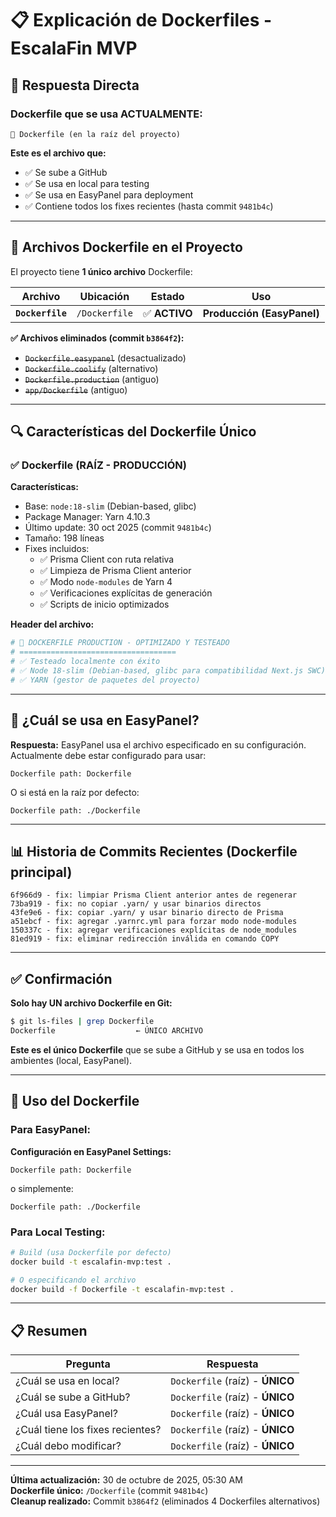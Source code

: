 # 📋 Explicación de Dockerfiles - EscalaFin MVP

## 🎯 Respuesta Directa

### Dockerfile que se usa ACTUALMENTE:

```
📁 Dockerfile (en la raíz del proyecto)
```

**Este es el archivo que:**
- ✅ Se sube a GitHub
- ✅ Se usa en local para testing
- ✅ Se usa en EasyPanel para deployment
- ✅ Contiene todos los fixes recientes (hasta commit `9481b4c`)

---

## 📂 Archivos Dockerfile en el Proyecto

El proyecto tiene **1 único archivo** Dockerfile:

| Archivo | Ubicación | Estado | Uso |
|---------|-----------|--------|-----|
| **`Dockerfile`** | `/Dockerfile` | ✅ **ACTIVO** | **Producción (EasyPanel)** |

**✅ Archivos eliminados (commit `b3864f2`):**
- ~~`Dockerfile.easypanel`~~ (desactualizado)
- ~~`Dockerfile.coolify`~~ (alternativo)
- ~~`Dockerfile.production`~~ (antiguo)
- ~~`app/Dockerfile`~~ (antiguo)

---

## 🔍 Características del Dockerfile Único

### ✅ Dockerfile (RAÍZ - PRODUCCIÓN)

**Características:**
- Base: `node:18-slim` (Debian-based, glibc)
- Package Manager: Yarn 4.10.3
- Último update: 30 oct 2025 (commit `9481b4c`)
- Tamaño: 198 líneas
- Fixes incluidos:
  - ✅ Prisma Client con ruta relativa
  - ✅ Limpieza de Prisma Client anterior
  - ✅ Modo `node-modules` de Yarn 4
  - ✅ Verificaciones explícitas de generación
  - ✅ Scripts de inicio optimizados

**Header del archivo:**
```dockerfile
# 🚀 DOCKERFILE PRODUCTION - OPTIMIZADO Y TESTEADO
# ===================================
# ✅ Testeado localmente con éxito
# ✅ Node 18-slim (Debian-based, glibc para compatibilidad Next.js SWC)
# ✅ YARN (gestor de paquetes del proyecto)
```

---

## 🚀 ¿Cuál se usa en EasyPanel?

**Respuesta:** EasyPanel usa el archivo especificado en su configuración. Actualmente debe estar configurado para usar:

```
Dockerfile path: Dockerfile
```

O si está en la raíz por defecto:
```
Dockerfile path: ./Dockerfile
```

---

## 📊 Historia de Commits Recientes (Dockerfile principal)

```
6f966d9 - fix: limpiar Prisma Client anterior antes de regenerar
73ba919 - fix: no copiar .yarn/ y usar binarios directos
43fe9e6 - fix: copiar .yarn/ y usar binario directo de Prisma
a51ebcf - fix: agregar .yarnrc.yml para forzar modo node-modules
150337c - fix: agregar verificaciones explícitas de node_modules
81ed919 - fix: eliminar redirección inválida en comando COPY
```

---

## ✅ Confirmación

**Solo hay UN archivo Dockerfile en Git:**

```bash
$ git ls-files | grep Dockerfile
Dockerfile                  ← ÚNICO ARCHIVO
```

**Este es el único Dockerfile** que se sube a GitHub y se usa en todos los ambientes (local, EasyPanel).

---

## 🎯 Uso del Dockerfile

### Para EasyPanel:

**Configuración en EasyPanel Settings:**
```
Dockerfile path: Dockerfile
```
o simplemente:
```
Dockerfile path: ./Dockerfile
```

### Para Local Testing:

```bash
# Build (usa Dockerfile por defecto)
docker build -t escalafin-mvp:test .

# O especificando el archivo
docker build -f Dockerfile -t escalafin-mvp:test .
```

---

## 📋 Resumen

| Pregunta | Respuesta |
|----------|-----------|
| ¿Cuál se usa en local? | `Dockerfile` (raíz) - **ÚNICO** |
| ¿Cuál se sube a GitHub? | `Dockerfile` (raíz) - **ÚNICO** |
| ¿Cuál usa EasyPanel? | `Dockerfile` (raíz) - **ÚNICO** |
| ¿Cuál tiene los fixes recientes? | `Dockerfile` (raíz) - **ÚNICO** |
| ¿Cuál debo modificar? | `Dockerfile` (raíz) - **ÚNICO** |

---

**Última actualización:** 30 de octubre de 2025, 05:30 AM  
**Dockerfile único:** `/Dockerfile` (commit `9481b4c`)  
**Cleanup realizado:** Commit `b3864f2` (eliminados 4 Dockerfiles alternativos)
